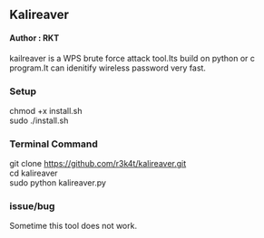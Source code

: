 
<h2>Kalireaver</h2>

<h4>Author : RKT </h4>


kailreaver  is a WPS brute force attack tool.Its build on python or c program.It can idenitify wireless password very fast.


### Setup ###

chmod +x install.sh
<br>
sudo  ./install.sh

### Terminal Command ###

git clone https://github.com/r3k4t/kalireaver.git
<br>
cd kalireaver
<br>
sudo python kalireaver.py

### issue/bug ###

Sometime this tool does not work.




